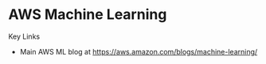 # AWS Machine Learning

Key Links
- Main AWS ML blog at https://aws.amazon.com/blogs/machine-learning/
